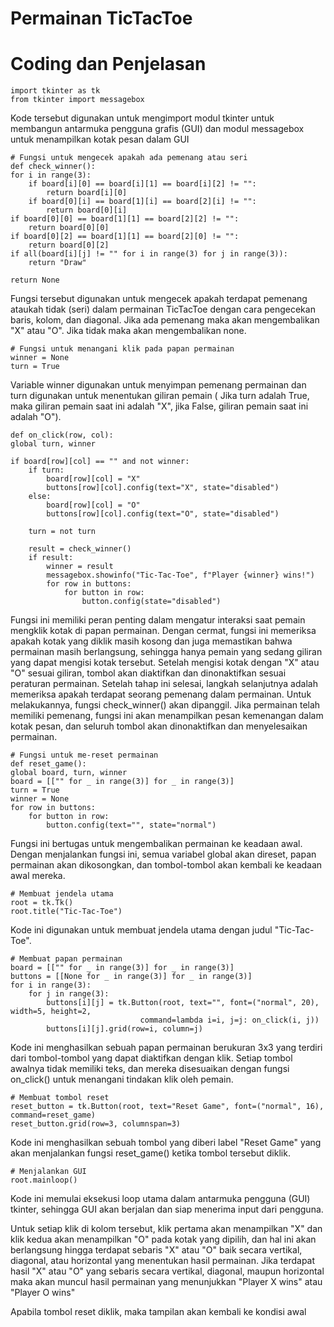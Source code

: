 # Permainan TicTacToe

# Coding dan Penjelasan

    import tkinter as tk
    from tkinter import messagebox

Kode tersebut digunakan untuk mengimport modul tkinter untuk membangun antarmuka pengguna grafis (GUI) dan modul messagebox untuk menampilkan kotak pesan dalam GUI

    # Fungsi untuk mengecek apakah ada pemenang atau seri
    def check_winner():
    for i in range(3):
        if board[i][0] == board[i][1] == board[i][2] != "":
            return board[i][0]
        if board[0][i] == board[1][i] == board[2][i] != "":
            return board[0][i]
    if board[0][0] == board[1][1] == board[2][2] != "":
        return board[0][0]
    if board[0][2] == board[1][1] == board[2][0] != "":
        return board[0][2]
    if all(board[i][j] != "" for i in range(3) for j in range(3)):
        return "Draw"
    
    return None

Fungsi tersebut digunakan untuk mengecek apakah terdapat pemenang ataukah tidak (seri) dalam permainan TicTacToe dengan cara pengecekan baris, kolom, dan diagonal. Jika ada pemenang maka akan mengembalikan "X" atau "O". Jika tidak maka akan mengembalikan none.

    # Fungsi untuk menangani klik pada papan permainan
    winner = None
    turn = True

Variable winner digunakan untuk menyimpan pemenang permainan dan turn digunakan untuk menentukan giliran pemain ( Jika turn adalah True, maka giliran pemain saat ini adalah "X", jika False, giliran pemain saat ini adalah "O").

    def on_click(row, col):
    global turn, winner

    if board[row][col] == "" and not winner:
        if turn:
            board[row][col] = "X"
            buttons[row][col].config(text="X", state="disabled")
        else:
            board[row][col] = "O"
            buttons[row][col].config(text="O", state="disabled")

        turn = not turn

        result = check_winner()
        if result:
            winner = result
            messagebox.showinfo("Tic-Tac-Toe", f"Player {winner} wins!")
            for row in buttons:
                for button in row:
                    button.config(state="disabled")

Fungsi ini memiliki peran penting dalam mengatur interaksi saat pemain mengklik kotak di papan permainan. Dengan cermat, fungsi ini memeriksa apakah kotak yang diklik masih kosong dan juga memastikan bahwa permainan masih berlangsung, sehingga hanya pemain yang sedang giliran yang dapat mengisi kotak tersebut. Setelah mengisi kotak dengan "X" atau "O" sesuai giliran, tombol akan diaktifkan dan dinonaktifkan sesuai peraturan permainan. Setelah tahap ini selesai, langkah selanjutnya adalah memeriksa apakah terdapat seorang pemenang dalam permainan. Untuk melakukannya, fungsi check_winner() akan dipanggil. Jika permainan telah memiliki pemenang, fungsi ini akan menampilkan pesan kemenangan dalam kotak pesan, dan seluruh tombol akan dinonaktifkan dan menyelesaikan permainan.

    # Fungsi untuk me-reset permainan
    def reset_game():
    global board, turn, winner
    board = [["" for _ in range(3)] for _ in range(3)]
    turn = True
    winner = None
    for row in buttons:
        for button in row:
            button.config(text="", state="normal")

Fungsi ini bertugas untuk mengembalikan permainan ke keadaan awal. Dengan menjalankan fungsi ini, semua variabel global akan direset, papan permainan akan dikosongkan, dan tombol-tombol akan kembali ke keadaan awal mereka.

    # Membuat jendela utama
    root = tk.Tk()
    root.title("Tic-Tac-Toe")

Kode ini digunakan untuk membuat jendela utama dengan judul "Tic-Tac-Toe".

    # Membuat papan permainan
    board = [["" for _ in range(3)] for _ in range(3)]
    buttons = [[None for _ in range(3)] for _ in range(3)]
    for i in range(3):
        for j in range(3):
            buttons[i][j] = tk.Button(root, text="", font=("normal", 20), width=5, height=2,
                                 command=lambda i=i, j=j: on_click(i, j))
            buttons[i][j].grid(row=i, column=j)

Kode ini menghasilkan sebuah papan permainan berukuran 3x3 yang terdiri dari tombol-tombol yang dapat diaktifkan dengan klik. Setiap tombol awalnya tidak memiliki teks, dan mereka disesuaikan dengan fungsi on_click() untuk menangani tindakan klik oleh pemain.

    # Membuat tombol reset
    reset_button = tk.Button(root, text="Reset Game", font=("normal", 16), command=reset_game)
    reset_button.grid(row=3, columnspan=3)

Kode ini menghasilkan sebuah tombol yang diberi label "Reset Game" yang akan menjalankan fungsi reset_game() ketika tombol tersebut diklik.

    # Menjalankan GUI
    root.mainloop()

Kode ini memulai eksekusi loop utama dalam antarmuka pengguna (GUI) tkinter, sehingga GUI akan berjalan dan siap menerima input dari pengguna.



Untuk setiap klik di kolom tersebut, klik pertama akan menampilkan "X" dan klik kedua akan menampilkan "O" pada kotak yang dipilih, dan hal ini akan berlangsung hingga terdapat sebaris "X" atau "O" baik secara vertikal, diagonal, atau horizontal yang menentukan hasil permainan. Jika terdapat hasil "X" atau "O" yang sebaris secara vertikal, diagonal, maupun horizontal maka akan muncul hasil permainan yang menunjukkan "Player X wins" atau "Player O wins"

Apabila tombol reset diklik, maka tampilan akan kembali ke kondisi awal
